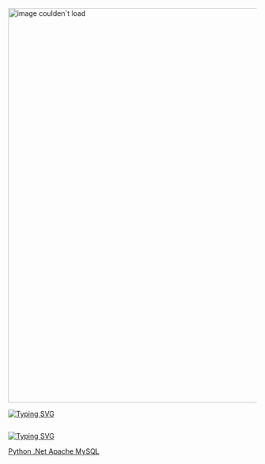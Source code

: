 <!-- Banner -->
<img src="https://raw.githubusercontent.com/Cristian-M0ntes/Imagenes/main/banner-c0dec3r0.png" alt="image coulden`t load" width="800">

<!-- Linea con movimiento -->
<img src="https://camo.githubusercontent.com/ea40cfc33ac9e94789b044995f312e432d41bc1fd371f413583092df7649ef3d/68747470733a2f2f692e696d6775722e636f6d2f644261534b57462e676966" alt="" class="" >

[![Typing SVG](https://readme-typing-svg.demolab.com?font=Fira+Code&pause=1000&random=false&width=435&lines=Welcome+to+my+mind+;This+repo+is+for+store+everything+;About+my+self+)](https://git.io/typing-svg)

<img src="https://camo.githubusercontent.com/ea40cfc33ac9e94789b044995f312e432d41bc1fd371f413583092df7649ef3d/68747470733a2f2f692e696d6775722e636f6d2f644261534b57462e676966" alt="" >


[![Typing SVG](https://readme-typing-svg.demolab.com?font=Fira+Code&pause=1000&color=5BF7D6&random=false&width=435&lines=%F0%9F%92%BB+Tech+Stack%3A)](https://git.io/typing-svg)

[Python .Net Apache MySQL](https://img.shields.io/badge/python-3670A0?style=for-the-badge&logo=python&logoColor=ffdd54)



<!--
**Cristian-M0ntes/Cristian-M0ntes** is a ✨ _special_ ✨ repository because its `README.md` (this file) appears on your GitHub profile.

Here are some ideas to get you started:

- 🔭 I’m currently working on ...
- 🌱 I’m currently learning ...
- 👯 I’m looking to collaborate on ...
- 🤔 I’m looking for help with ...
- 💬 Ask me about ...
- 📫 How to reach me: ...
- 😄 Pronouns: ...
- ⚡ Fun fact: ...
-->



<!--
# Proyecto Ejemplo

Este es un proyecto de ejemplo que muestra cómo estructurar un README.md en GitHub.

## Tabla de Contenidos
1. [Instalación](#instalación)
2. [Uso](#uso)
3. [Ejemplos](#ejemplos)
4. [Contribución](#contribución)
5. [Licencia](#licencia)

## Instalación
Para instalar este proyecto, sigue estos pasos:

1. Clona el repositorio.
2. Ejecuta `npm install`.

## Uso
Aquí se muestra cómo puedes utilizar el proyecto:

```javascript
function ejemplo() {
  // Código de ejemplo
}



Puedes copiar este ejemplo y pegarlo en tu archivo README.md. Esto te dará una idea de cómo se verá el contenido, y puedes personalizarlo según las necesidades de tu proyecto. Recuerda que puedes agregar imágenes, enlaces y otros contenidos multimedia para hacer tu README más atractivo e informativo.

Espero que este ejemplo te sea útil. Si necesitas más ayuda, no dudes en preguntar.  

-->
